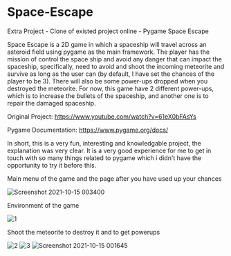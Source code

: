 # Space-Escape
Extra Project - Clone of existed project online - Pygame Space Escape

Space Escape is a 2D game in which a spaceship will travel across an asteroid field using pygame as the main framework. The player has the mission of control the space ship and avoid any danger that can impact the spaceship, specifically, need to avoid and shoot the incoming meteorite and survive as long as the user can (by default, I have set the chances of the player to be 3). There will also be some power-ups dropped when you destroyed the meteorite. For now, this game have 2 different power-ups, which is to increase the bullets of the spaceship, and another one is to repair the damaged spaceship.

Original Project: https://www.youtube.com/watch?v=61eX0bFAsYs


Pygame Documentation: https://www.pygame.org/docs/


In short, this is a very fun, interesting and knowledgable project, the explanation was very clear. It is a very good experience for me to get in touch with so many things related to pygame which i didn't have the opportunity to try it before this.


Main menu of the game and the page after you have used up your chances 


![Screenshot 2021-10-15 003400](https://user-images.githubusercontent.com/65883921/137359875-e6eeb382-9f6d-4911-b9ce-4ca92a923f62.png)


Environment of the game


![1](https://user-images.githubusercontent.com/65883921/137357302-aef7f63d-709c-4c8e-a8a4-944497b9db24.png)


Shoot the meteorite to destroy it and to get powerups


![2](https://user-images.githubusercontent.com/65883921/137357329-5b27477c-e958-4e0d-a1b3-1cf65bbce5e2.png)
![3](https://user-images.githubusercontent.com/65883921/137357333-b5b1ea97-71af-4ff3-9f16-2fd2ee009cba.png)
![Screenshot 2021-10-15 001645](https://user-images.githubusercontent.com/65883921/137357338-ea1954c7-46c9-4db1-a4bf-146efa5b36f6.png)
